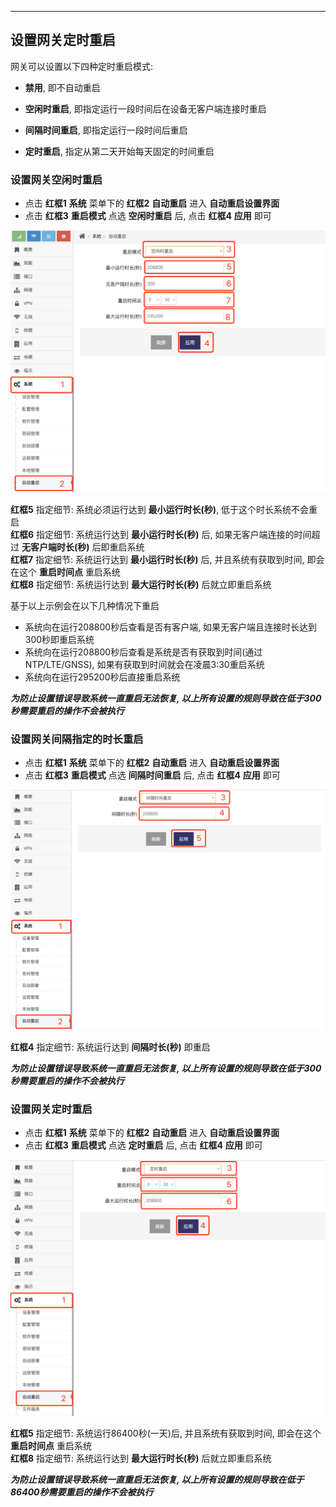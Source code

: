 ***

## 设置网关定时重启

网关可以设置以下四种定时重启模式:   

- **禁用**, 即不自动重启

- **空闲时重启**, 即指定运行一段时间后在设备无客户端连接时重启

- **间隔时间重启**, 即指定运行一段时间后重启

- **定时重启**, 指定从第二天开始每天固定的时间重启


### 设置网关空闲时重启

- 点击 **红框1** **系统** 菜单下的 **红框2** **自动重启** 进入 **自动重启设置界面**   
- 点击 **红框3** **重启模式** 点选 **空闲时重启** 后, 点击 **红框4** **应用** 即可   

![avatar](./restart_idle_cn.jpg) 

**红框5** 指定细节: 系统必须运行达到 **最小运行时长(秒)**, 低于这个时长系统不会重启   
**红框6** 指定细节: 系统运行达到 **最小运行时长(秒)** 后, 如果无客户端连接的时间超过 **无客户端时长(秒)** 后即重启系统    
**红框7** 指定细节: 系统运行达到 **最小运行时长(秒)** 后, 并且系统有获取到时间, 即会在这个 **重启时间点** 重启系统   
**红框8** 指定细节: 系统运行达到 **最大运行时长(秒)** 后就立即重启系统   

基于以上示例会在以下几种情况下重启   
- 系统向在运行208800秒后查看是否有客户端, 如果无客户端且连接时长达到300秒即重启系统   
- 系统向在运行208800秒后查看是系统是否有获取到时间(通过NTP/LTE/GNSS), 如果有获取到时间就会在凌晨3:30重启系统    
- 系统向在运行295200秒后直接重启系统  

***为防止设置错误导致系统一直重启无法恢复, 以上所有设置的规则导致在低于300秒需要重启的操作不会被执行***


### 设置网关间隔指定的时长重启

- 点击 **红框1** **系统** 菜单下的 **红框2** **自动重启** 进入 **自动重启设置界面**   
- 点击 **红框3** **重启模式** 点选 **间隔时间重启** 后, 点击 **红框4** **应用** 即可   

![avatar](./restart_uptime_cn.jpg) 

**红框4** 指定细节: 系统运行达到 **间隔时长(秒)** 即重启   

***为防止设置错误导致系统一直重启无法恢复, 以上所有设置的规则导致在低于300秒需要重启的操作不会被执行***


### 设置网关定时重启

- 点击 **红框1** **系统** 菜单下的 **红框2** **自动重启** 进入 **自动重启设置界面**   
- 点击 **红框3** **重启模式** 点选 **定时重启** 后, 点击 **红框4** **应用** 即可   

![avatar](./restart_point_cn.jpg) 

**红框5** 指定细节: 系统运行86400秒(一天)后, 并且系统有获取到时间, 即会在这个 **重启时间点** 重启系统   
**红框8** 指定细节: 系统运行达到 **最大运行时长(秒)** 后就立即重启系统

***为防止设置错误导致系统一直重启无法恢复, 以上所有设置的规则导致在低于86400秒需要重启的操作不会被执行***

